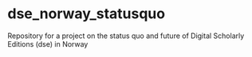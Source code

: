 # dse_norway_statusquo
Repository for a project on the status quo and future of Digital Scholarly Editions (dse) in Norway
